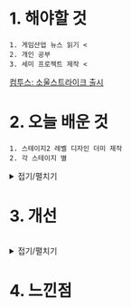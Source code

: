 # 1. 해야할 것
```
1. 게임산업 뉴스 읽기 <
2. 개인 공부
3. 세미 프로젝트 제작 <
```
[컴투스: 소울스트라이크 출시](https://www.gamemeca.com/view.php?gid=1743005)


# 2. 오늘 배운 것
```
1. 스테이지2 레벨 디자인 더미 제작
2. 각 스테이지 별
```
<details>
<summary>접기/펼치기</summary>


</details>



# 3. 개선
```

```
<details>
<summary>접기/펼치기</summary>


</details>



# 4. 느낀점
```

```


